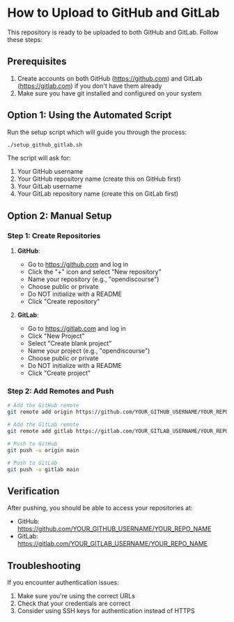# How to Upload to GitHub and GitLab

This repository is ready to be uploaded to both GitHub and GitLab. Follow these steps:

## Prerequisites

1. Create accounts on both GitHub (https://github.com) and GitLab (https://gitlab.com) if you don't have them already
2. Make sure you have git installed and configured on your system

## Option 1: Using the Automated Script

Run the setup script which will guide you through the process:

```bash
./setup_github_gitlab.sh
```

The script will ask for:

1. Your GitHub username
2. Your GitHub repository name (create this on GitHub first)
3. Your GitLab username
4. Your GitLab repository name (create this on GitLab first)

## Option 2: Manual Setup

### Step 1: Create Repositories

1. **GitHub**:
   - Go to https://github.com and log in
   - Click the "+" icon and select "New repository"
   - Name your repository (e.g., "opendiscourse")
   - Choose public or private
   - Do NOT initialize with a README
   - Click "Create repository"

2. **GitLab**:
   - Go to https://gitlab.com and log in
   - Click "New Project"
   - Select "Create blank project"
   - Name your project (e.g., "opendiscourse")
   - Choose public or private
   - Do NOT initialize with a README
   - Click "Create project"

### Step 2: Add Remotes and Push

```bash
# Add the GitHub remote
git remote add origin https://github.com/YOUR_GITHUB_USERNAME/YOUR_REPO_NAME.git

# Add the GitLab remote
git remote add gitlab https://gitlab.com/YOUR_GITLAB_USERNAME/YOUR_REPO_NAME.git

# Push to GitHub
git push -u origin main

# Push to GitLab
git push -u gitlab main
```

## Verification

After pushing, you should be able to access your repositories at:

- GitHub: https://github.com/YOUR_GITHUB_USERNAME/YOUR_REPO_NAME
- GitLab: https://gitlab.com/YOUR_GITLAB_USERNAME/YOUR_REPO_NAME

## Troubleshooting

If you encounter authentication issues:

1. Make sure you're using the correct URLs
2. Check that your credentials are correct
3. Consider using SSH keys for authentication instead of HTTPS
